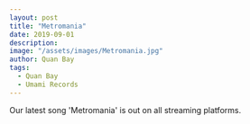 ```yaml
---
layout: post
title: "Metromania"
date: 2019-09-01
description:
image: "/assets/images/Metromania.jpg"
author: Quan Bay
tags:
  - Quan Bay
  - Umami Records
---
```


Our latest song 'Metromania' is out on all streaming platforms.
